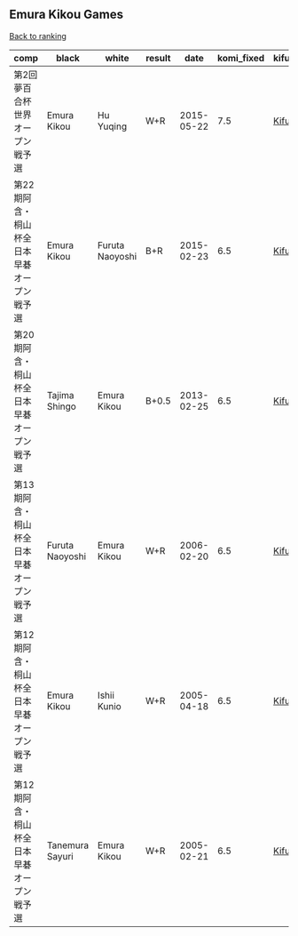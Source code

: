 ## Emura Kikou Games

[Back to ranking](../../index.md)




| **comp** | **black** | **white** | **result** | **date** | **komi_fixed** | **kifu** | 
| --- | --- | --- | --- | --- | --- | --- |
| 第2回夢百合杯世界オープン戦予選 | Emura Kikou | Hu Yuqing | W+R | 2015-05-22 | 7.5 | [Kifu](https://kifudepot.net/kifucontents.php?id=kJxjEpq3MrmvoV9Vq5NlLQ%3D%3D) | 
| 第22期阿含・桐山杯全日本早碁オープン戦予選 | Emura Kikou | Furuta Naoyoshi | B+R | 2015-02-23 | 6.5 | [Kifu](https://kifudepot.net/kifucontents.php?id=tSHGM1cuAUndomQ%2FLANlyw%3D%3D) | 
| 第20期阿含・桐山杯全日本早碁オープン戦予選 | Tajima Shingo | Emura Kikou | B+0.5 | 2013-02-25 | 6.5 | [Kifu](https://kifudepot.net/kifucontents.php?id=UGMeUXf2YrU7s7SiHuyhfg%3D%3D) | 
| 第13期阿含・桐山杯全日本早碁オープン戦予選 | Furuta Naoyoshi | Emura Kikou | W+R | 2006-02-20 | 6.5 | [Kifu](https://kifudepot.net/kifucontents.php?id=Mqo%2FDCmnVFFpk0wyZk1uQw%3D%3D) | 
| 第12期阿含・桐山杯全日本早碁オープン戦予選 | Emura Kikou | Ishii Kunio | W+R | 2005-04-18 | 6.5 | [Kifu](https://kifudepot.net/kifucontents.php?id=PFzyEwDGdToZ8RJbcNjVDg%3D%3D) | 
| 第12期阿含・桐山杯全日本早碁オープン戦予選 | Tanemura Sayuri | Emura Kikou | W+R | 2005-02-21 | 6.5 | [Kifu](https://kifudepot.net/kifucontents.php?id=PlrCNYYmHbZKMYfjTjzY7w%3D%3D) |




